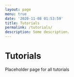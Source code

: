 ```yaml
---
layout: page
menu: true
date: '2020-11-08 01:53:59'
title: Tutorials
permalink: /tutorials/
description: Some description.
---
```


# Tutorials

Placeholder page for all tutorials
